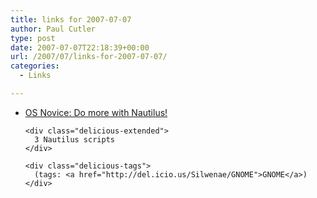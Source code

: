 ```yaml
---
title: links for 2007-07-07
author: Paul Cutler
type: post
date: 2007-07-07T22:18:39+00:00
url: /2007/07/links-for-2007-07-07/
categories:
  - Links

---
```

<ul class="delicious">
  <li>
    <div class="delicious-link">
      <a href="http://osnovice.blogspot.com/2007/05/do-more-with-nautilus.html">OS Novice: Do more with Nautilus!</a>
    </div>
    
    <div class="delicious-extended">
      3 Nautilus scripts
    </div>
    
    <div class="delicious-tags">
      (tags: <a href="http://del.icio.us/Silwenae/GNOME">GNOME</a>)
    </div>
  </li>
</ul>